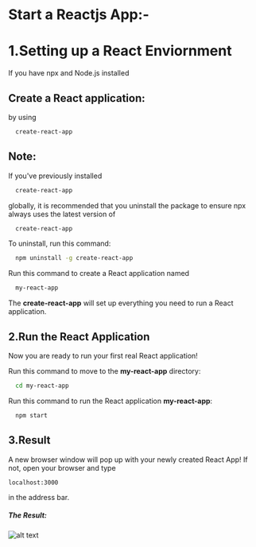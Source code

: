 # **Start a Reactjs App**:-


# 1.Setting up a React Enviornment 

If you have npx and Node.js installed


## Create a React application:
 by using

```bash
  create-react-app
```
    

## Note:



If you've previously installed

```bash
  create-react-app
```
 globally, it is recommended that you uninstall the package to ensure npx always uses the latest version of 
 
 
```bash
  create-react-app
```

To uninstall, run this command:

```bash
  npm uninstall -g create-react-app
```


Run this command to create a React application named

```bash
  my-react-app
```



The **create-react-app** will set up everything you need to run a React application.


## 2.Run the React Application

Now you are ready to run your first real React application!

Run this command to move to the **my-react-app** directory:

```bash
  cd my-react-app
```

Run this command to run the React application **my-react-app**:

```bash
  npm start
```

## 3.Result

A new browser window will pop up with your newly created React App! If not, open your browser and type 


    localhost:3000


 in the address bar.



##### The Result:
![alt text](https://www.w3schools.com/react/screenshot_myfirstreact.png)
